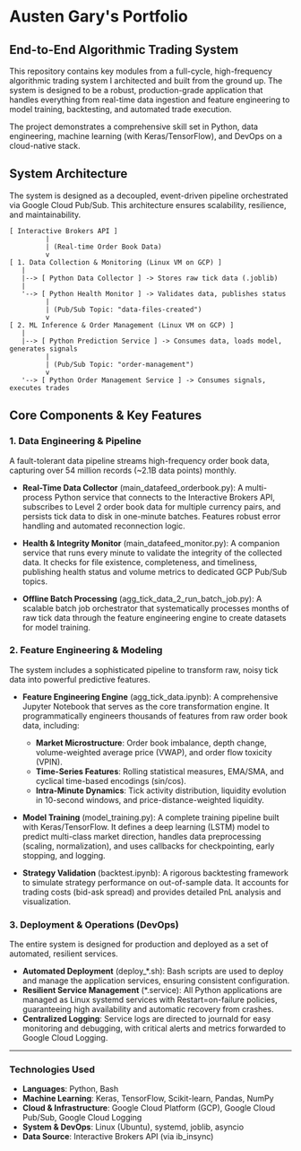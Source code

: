 # Austen Gary's Portfolio

## End-to-End Algorithmic Trading System

This repository contains key modules from a full-cycle, high-frequency algorithmic trading system I architected and built from the ground up. The system is designed to be a robust, production-grade application that handles everything from real-time data ingestion and feature engineering to model training, backtesting, and automated trade execution.

The project demonstrates a comprehensive skill set in Python, data engineering, machine learning (with Keras/TensorFlow), and DevOps on a cloud-native stack.

## System Architecture

The system is designed as a decoupled, event-driven pipeline orchestrated via Google Cloud Pub/Sub. This architecture ensures scalability, resilience, and maintainability.

```
[ Interactive Brokers API ]
         |
         | (Real-time Order Book Data)
         v
[ 1. Data Collection & Monitoring (Linux VM on GCP) ]
   |
   |--> [ Python Data Collector ] -> Stores raw tick data (.joblib)
   |
   '--> [ Python Health Monitor ] -> Validates data, publishes status
         |
         | (Pub/Sub Topic: "data-files-created")
         v
[ 2. ML Inference & Order Management (Linux VM on GCP) ]
   |
   |--> [ Python Prediction Service ] -> Consumes data, loads model, generates signals
         |
         | (Pub/Sub Topic: "order-management")
         v
   '--> [ Python Order Management Service ] -> Consumes signals, executes trades
```

## Core Components & Key Features

### 1. Data Engineering & Pipeline

A fault-tolerant data pipeline streams high-frequency order book data, capturing over 54 million records (~2.1B data points) monthly.

- **Real-Time Data Collector** (main_datafeed_orderbook.py): A multi-process Python service that connects to the Interactive Brokers API, subscribes to Level 2 order book data for multiple currency pairs, and persists tick data to disk in one-minute batches. Features robust error handling and automated reconnection logic.

- **Health & Integrity Monitor** (main_datafeed_monitor.py): A companion service that runs every minute to validate the integrity of the collected data. It checks for file existence, completeness, and timeliness, publishing health status and volume metrics to dedicated GCP Pub/Sub topics.

- **Offline Batch Processing** (agg_tick_data_2_run_batch_job.py): A scalable batch job orchestrator that systematically processes months of raw tick data through the feature engineering engine to create datasets for model training.

### 2. Feature Engineering & Modeling

The system includes a sophisticated pipeline to transform raw, noisy tick data into powerful predictive features.

- **Feature Engineering Engine** (agg_tick_data.ipynb): A comprehensive Jupyter Notebook that serves as the core transformation engine. It programmatically engineers thousands of features from raw order book data, including:
  - **Market Microstructure**: Order book imbalance, depth change, volume-weighted average price (VWAP), and order flow toxicity (VPIN).
  - **Time-Series Features**: Rolling statistical measures, EMA/SMA, and cyclical time-based encodings (sin/cos).
  - **Intra-Minute Dynamics**: Tick activity distribution, liquidity evolution in 10-second windows, and price-distance-weighted liquidity.
 
- **Model Training** (model_training.py): A complete training pipeline built with Keras/TensorFlow. It defines a deep learning (LSTM) model to predict multi-class market direction, handles data preprocessing (scaling, normalization), and uses callbacks for checkpointing, early stopping, and logging.
- **Strategy Validation** (backtest.ipynb): A rigorous backtesting framework to simulate strategy performance on out-of-sample data. It accounts for trading costs (bid-ask spread) and provides detailed PnL analysis and visualization.

### 3. Deployment & Operations (DevOps)
The entire system is designed for production and deployed as a set of automated, resilient services.

- **Automated Deployment** (deploy_*.sh): Bash scripts are used to deploy and manage the application services, ensuring consistent configuration.
- **Resilient Service Management** (*.service): All Python applications are managed as Linux systemd services with Restart=on-failure policies, guaranteeing high availability and automatic recovery from crashes.
- **Centralized Logging**: Service logs are directed to journald for easy monitoring and debugging, with critical alerts and metrics forwarded to Google Cloud Logging.

---

### Technologies Used

- **Languages**: Python, Bash
- **Machine Learning**: Keras, TensorFlow, Scikit-learn, Pandas, NumPy
- **Cloud & Infrastructure**: Google Cloud Platform (GCP), Google Cloud Pub/Sub, Google Cloud Logging
- **System & DevOps**: Linux (Ubuntu), systemd, joblib, asyncio
- **Data Source**: Interactive Brokers API (via ib_insync)
